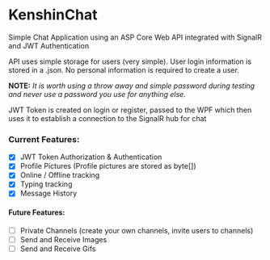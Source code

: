 # KenshinChat

Simple Chat Application using an ASP Core Web API integrated with SignalR and JWT Authentication

API uses simple storage for users (very simple).
User login information is stored in a .json.
No personal information is required to create a user. 

 **NOTE:** *It is worth using a throw away and simple password during testing and never use a password you use for anything else.*

JWT Token is created on login or register, passed to the WPF which then uses it to establish a connection to the SignalR hub for chat


### Current Features:
  - [x] JWT Token Authorization & Authentication
  - [x] Profile Pictures (Profile pictures are stored as byte[])
  - [x] Online / Offline tracking
  - [x] Typing tracking
  - [x] Message History

#### Future Features:
  - [ ] Private Channels (create your own channels, invite users to channels)
  - [ ] Send and Receive Images
  - [ ] Send and Receive Gifs
